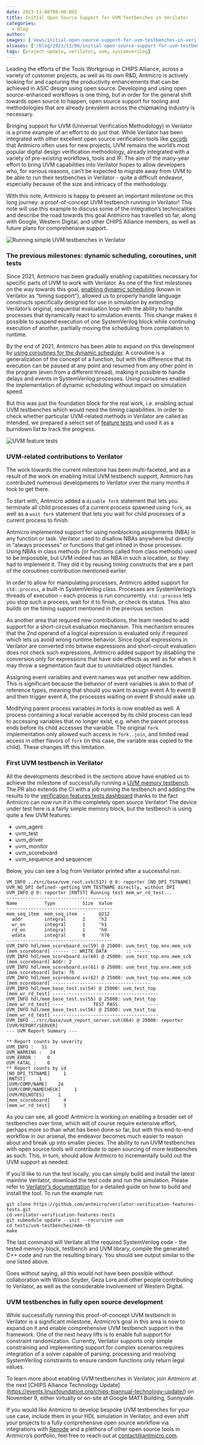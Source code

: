 ```yaml
---
date: 2023-11-08T00:00:00Z
title: Initial Open Source Support for UVM Testbenches in Verilator
categories:
  - Blog
author:  
images: ['news/initial-open-source-support-for-uvm-testbenches-in-verilator/UVM-Testbenches-in-Verilator-thumbnail.svg']
aliases: ['/blog/2023/11/08/initial-open-source-support-for-uvm-testbenches-in-verilator/']
tags: [project-update, verilator, uvm, systemverilog]
---
```



Leading the efforts of the Tools Workgroup in CHIPS Alliance, across a variety of customer projects, as well as its own R&D, Antmicro is actively looking for and capturing the productivity enhancements that can be achieved in ASIC design using open source. Developing and using open source-enhanced workflows is one thing, but in order for the general shift towards open source to happen, open source support for tooling and methodologies that are already prevalent across the chipmaking industry is necessary.

Bringing support for UVM (Universal Verification Methodology) in Verilator is a prime example of an effort to do just that. While Verilator has been integrated with other excellent open source verification tools like [cocotb](https://github.com/cocotb/cocotb) that Antmicro often uses for new projects, UVM remains the world’s most popular digital design verification methodology, already integrated with a variety of pre-existing workflows, tools and IP. The aim of the many-year effort to bring UVM capabilities into Verilator hopes to allow developers who, for various reasons, can’t be expected to migrate away from UVM to be able to run their testbenches in Verilator - quite a difficult endeavor, especially because of the size and intricacy of the methodology. 

With this note, Antmicro is happy to present an important milestone on this long journey: a proof-of-concept UVM testbench running in Verilator! This note will use this example to discuss some of the integration’s technicalities and describe the road towards this goal Antmicro has travelled so far, along with Google, Western Digital, and other CHIPS Alliance members, as well as future plans for comprehensive support.


![Running simple UVM testbenches in Verilator](UVM-Testbenches-in-Verilator.png)

### The previous milestones: dynamic scheduling, coroutines, unit tests

Since 2021, Antmicro has been gradually enabling capabilities necessary for specific parts of UVM to work with Verilator. As one of the first milestones on the way towards this goal, [enabling dynamic scheduling](https://antmicro.com/blog/2021/05/dynamic-scheduling-in-verilator/) (known in Verilator as “timing support”), allowed us to properly handle language constructs specifically designed for use in simulation by extending Verilator’s original, sequential evaluation loop with the ability to handle processes that dynamically react to simulation events. This change makes it possible to suspend execution of one SystemVerilog block while continuing execution of another, partially moving the scheduling from compilation to runtime.

By the end of 2021, Antmicro has been able to expand on this development by [using coroutines for the dynamic scheduler](https://antmicro.com/blog/2021/12/coroutines-for-dynamic-scheduling-in-verilator/). A coroutine is a generalization of the concept of a function, but with the difference that its execution can be paused at any point and resumed from any other point in the program (even from a different thread), making it possible to handle delays and events in SystemVerilog processes. Using coroutines enabled the implementation of dynamic scheduling without impact on simulation speed.

But this was just the foundation block for the real work, i.e. enabling actual UVM testbenches which would need the timing capabilities. In order to check whether particular UVM-related methods in Verilator are called as intended, we prepared a select set of [feature tests](https://antmicro.github.io/verilator-verification-features-tests/log.html#s1-s15) and used it as a burndown list to track the progress. 


![UVM feature tests](UVM-Testbenches-in-Verilator-log.png)

### UVM-related contributions to Verilator

The work towards the current milestone has been multi-faceted, and as a result of the work on enabling initial UVM testbench support, Antmicro has contributed numerous developments to Verilator over the many months it took to get there.

To start with, Antmicro  added a `disable fork` statement that lets you terminate all child processes of a current process spawned using `fork`, as well as a `wait fork` statement that lets you wait for child processes of a current process to finish.

Antmicro  implemented support for using nonblocking assignments (NBA) in any function or task. Verilator used to disallow NBAs anywhere but directly in “always processes” or functions that get inlined in those processes. Using NBAs in class methods (or functions called from class methods) used to be impossible, but UVM indeed has an NBA in such a location, so they  had to implement it. They  did it by reusing timing constructs that are a part of the coroutines contribution mentioned earlier.

In order to allow for manipulating processes, Antmicro  added support for `std::process`, a built-in SystemVerilog class. Processes are SystemVerilog’s threads of execution – each process is run concurrently. `std::process` lets you stop such a process, wait for it to finish, or check its status. This also builds on the timing support mentioned in the previous section.

As another area that required new contributions, the team  needed to add support for a short-circuit evaluation mechanism. This mechanism ensures that the 2nd operand of a logical expression is evaluated only if required which lets us avoid wrong runtime behavior. Since logical expressions in Verilator are converted into bitwise expressions and short-circuit evaluation does not check such expressions, Antmicro added support by disabling the conversion only for expressions that have side effects as well as for when it may throw a segmentation fault due to uninitialized object handles.

Assigning event variables and event names was yet another new addition. This is significant because the behavior of event variables is akin to that of reference types, meaning that should you want to assign event A to event B and then trigger event A, the processes waiting on event B should wake up.

Modifying parent process variables in forks is now enabled as well. A process containing a local variable accessed by its child process can lead to accessing variables that no longer exist, e.g. when the parent process ends before its child accesses the variable. The original `fork` implementation only allowed such access in `fork..join`, and limited read access in other flavors of `fork` (in this case, the variable was copied to the child). These changes lift this limitation.

### First UVM testbench in Verilator

All the developments described in the sections above have enabled us to achieve the milestone of successfully running a [UVM memory testbench](https://github.com/antmicro/verilator-verification-features-tests/pull/421). The PR also extends the CI with a job running the testbench and adding the results to the [verification features tests dashboard](https://antmicro.github.io/verilator-verification-features-tests/log.html#s1-s14) thanks to the fact Antmicro  can now run it in the completely open source Verilator! The device under test here is a fairly simple memory block, but the testbench is using quite a few UVM features:

* uvm_agent
* uvm_test
* uvm_driver
* uvm_monitor
* uvm_scoreboard
* uvm_sequence and sequencer

Below, you can see a log from Verilator printed after a successful run.

```
VM_INFO ../src/base/uvm_root.svh(517) @ 0: reporter [NO_DPI_TSTNAME] UVM_NO_DPI defined--getting UVM_TESTNAME directly, without DPI
UVM_INFO @ 0: reporter [RNTST] Running test mem_wr_rd_test...
---------------------------------------
Name          Type          Size  Value
---------------------------------------
mem_seq_item  mem_seq_item  -     @212
  addr        integral      2     'h2
  wr_en       integral      1     'h1
  rd_en       integral      1     'h0
  wdata       integral      8     'h76
---------------------------------------
UVM_INFO hdl/mem_scoreboard.sv(59) @ 25000: uvm_test_top.env.mem_scb [mem_scoreboard] ------ :: WRITE DATA       :: ------
UVM_INFO hdl/mem_scoreboard.sv(60) @ 25000: uvm_test_top.env.mem_scb [mem_scoreboard] Addr: 2
UVM_INFO hdl/mem_scoreboard.sv(61) @ 25000: uvm_test_top.env.mem_scb [mem_scoreboard] Data: 76
UVM_INFO hdl/mem_scoreboard.sv(62) @ 25000: uvm_test_top.env.mem_scb [mem_scoreboard] ------------------------------------
UVM_INFO hdl/mem_base_test.sv(54) @ 25000: uvm_test_top [mem_wr_rd_test] ---------------------------------------
UVM_INFO hdl/mem_base_test.sv(55) @ 25000: uvm_test_top [mem_wr_rd_test] ----           TEST PASS           ----
UVM_INFO hdl/mem_base_test.sv(56) @ 25000: uvm_test_top [mem_wr_rd_test] ---------------------------------------
UVM_INFO ../src/base/uvm_report_server.svh(864) @ 25000: reporter [UVM/REPORT/SERVER]
--- UVM Report Summary ---

** Report counts by severity
UVM_INFO :   11
UVM_WARNING :   24
UVM_ERROR :    0
UVM_FATAL :    0
** Report counts by id
[NO_DPI_TSTNAME]     1
[RNTST]     1
[UVM/COMP/NAME]    24
[UVM/COMP/NAMECHECK]     1
[UVM/RELNOTES]     1
[mem_scoreboard]     4
[mem_wr_rd_test]     3
```

As you can see, all good! Antmicro is working on enabling a broader set of testbenches over time, which will of course require extensive effort, perhaps more so than what has been done so far, but with this end-to-end workflow in our arsenal, the endeavor becomes much easier to reason about and break up into smaller pieces.  The ability to run UVM testbenches with open source tools will contribute to open sourcing of more testbenches as such. This, in turn, should allow Antmicro  to incrementally build out the UVM support as needed.

If you’d like to run the test locally, you can simply build and install the latest mainline Verilator, download the test code and run the simulation. Please refer to [Verilator’s documentation](https://verilator.org/guide/latest/install.html#detailed-build-instructions) for a detailed guide on how to build and install the tool. To run the example run:

```
git clone https://github.com/antmicro/verilator-verification-features-tests.git
cd verilator-verification-features-tests
git submodule update --init --recursive uvm
cd tests/uvm-testbenches/mem-tb
make 
```

The last command will Verilate all the required SystemVerilog code - the tested memory block, testbench and UVM library, compile the generated C++ code and run the resulting binary. You should see output similar to the one listed above.

Goes without saying, all this would not have been possible without collaboration with Wilson Snyder, Geza Lore and other people contributing to Verilator, as well as the considerable involvement of Western Digital.

### UVM testbenches in fully open source development

While successfully running this proof-of-concept UVM testbench in Verilator is a significant milestone, Antmicro’s goal in this area is now to expand on it and enable comprehensive UVM testbench support in the framework. One of the next heavy lifts is to enable full support for constraint randomization. Currently, Verilator supports only simple constraining and implementing support for complex scenarios requires integration of a solver capable of parsing, processing and resolving SystemVerilog constraints to ensure random functions only return legal values.

To learn more about enabling UVM testbenches in Verilator, join Antmicro at the next [CHIPS Alliance Technology Update] (https://events.linuxfoundation.org/chips-biannual-technology-update/) on November 9, either virtually or on-site at Google MAT1 Building, Sunnyvale.   

If you would like Antmicro to develop bespoke UVM testbenches for your use case, include them in your HDL simulation in Verilator, and even shift your projects to a fully comprehensive open source workflow via integrations with [Renode](https://renode.io) and a plethora of other open source tools in Antmicro’s portfolio, feel free to reach out at [contact@antmicro.com](mailto:contact@antmicro.com).

